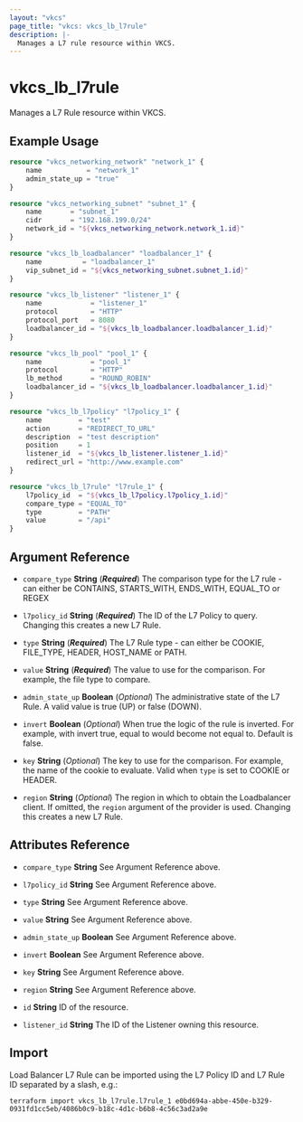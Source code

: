 ```yaml
---
layout: "vkcs"
page_title: "vkcs: vkcs_lb_l7rule"
description: |-
  Manages a L7 rule resource within VKCS.
---
```


# vkcs_lb_l7rule

Manages a L7 Rule resource within VKCS.

## Example Usage
```terraform
resource "vkcs_networking_network" "network_1" {
	name           = "network_1"
	admin_state_up = "true"
}

resource "vkcs_networking_subnet" "subnet_1" {
	name       = "subnet_1"
	cidr       = "192.168.199.0/24"
	network_id = "${vkcs_networking_network.network_1.id}"
}

resource "vkcs_lb_loadbalancer" "loadbalancer_1" {
	name          = "loadbalancer_1"
	vip_subnet_id = "${vkcs_networking_subnet.subnet_1.id}"
}

resource "vkcs_lb_listener" "listener_1" {
	name            = "listener_1"
	protocol        = "HTTP"
	protocol_port   = 8080
	loadbalancer_id = "${vkcs_lb_loadbalancer.loadbalancer_1.id}"
}

resource "vkcs_lb_pool" "pool_1" {
	name            = "pool_1"
	protocol        = "HTTP"
	lb_method       = "ROUND_ROBIN"
	loadbalancer_id = "${vkcs_lb_loadbalancer.loadbalancer_1.id}"
}

resource "vkcs_lb_l7policy" "l7policy_1" {
	name         = "test"
	action       = "REDIRECT_TO_URL"
	description  = "test description"
	position     = 1
	listener_id  = "${vkcs_lb_listener.listener_1.id}"
	redirect_url = "http://www.example.com"
}

resource "vkcs_lb_l7rule" "l7rule_1" {
	l7policy_id  = "${vkcs_lb_l7policy.l7policy_1.id}"
	compare_type = "EQUAL_TO"
	type         = "PATH"
	value        = "/api"
}
```
## Argument Reference
- `compare_type` **String** (***Required***) The comparison type for the L7 rule - can either be CONTAINS, STARTS\_WITH, ENDS_WITH, EQUAL_TO or REGEX

- `l7policy_id` **String** (***Required***) The ID of the L7 Policy to query. Changing this creates a new L7 Rule.

- `type` **String** (***Required***) The L7 Rule type - can either be COOKIE, FILE\_TYPE, HEADER, HOST\_NAME or PATH.

- `value` **String** (***Required***) The value to use for the comparison. For example, the file type to compare.

- `admin_state_up` **Boolean** (*Optional*) The administrative state of the L7 Rule. A valid value is true (UP) or false (DOWN).

- `invert` **Boolean** (*Optional*) When true the logic of the rule is inverted. For example, with invert true, equal to would become not equal to. Default is false.

- `key` **String** (*Optional*) The key to use for the comparison. For example, the name of the cookie to evaluate. Valid when `type` is set to COOKIE or HEADER.

- `region` **String** (*Optional*) The region in which to obtain the Loadbalancer client. If omitted, the `region` argument of the provider is used. Changing this creates a new L7 Rule.


## Attributes Reference
- `compare_type` **String** See Argument Reference above.

- `l7policy_id` **String** See Argument Reference above.

- `type` **String** See Argument Reference above.

- `value` **String** See Argument Reference above.

- `admin_state_up` **Boolean** See Argument Reference above.

- `invert` **Boolean** See Argument Reference above.

- `key` **String** See Argument Reference above.

- `region` **String** See Argument Reference above.

- `id` **String** ID of the resource.

- `listener_id` **String** The ID of the Listener owning this resource.



## Import

Load Balancer L7 Rule can be imported using the L7 Policy ID and L7 Rule ID separated by a slash, e.g.:

```shell
terraform import vkcs_lb_l7rule.l7rule_1 e0bd694a-abbe-450e-b329-0931fd1cc5eb/4086b0c9-b18c-4d1c-b6b8-4c56c3ad2a9e
```
